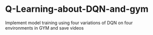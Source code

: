 # Q-Learning-about-DQN-and-gym
Implement model training using four variations of DQN on four environments in GYM and save videos
